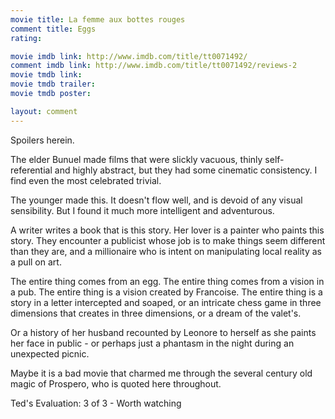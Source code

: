 ```yaml
---
movie title: La femme aux bottes rouges
comment title: Eggs
rating: 

movie imdb link: http://www.imdb.com/title/tt0071492/
comment imdb link: http://www.imdb.com/title/tt0071492/reviews-2
movie tmdb link: 
movie tmdb trailer: 
movie tmdb poster: 

layout: comment
---
```


Spoilers herein.

The elder Bunuel made films that were slickly vacuous, thinly self-referential and highly  abstract, but they had some cinematic consistency. I find even the most celebrated  trivial.

The younger made this. It doesn't flow well, and is devoid of any visual sensibility. But I  found it much more intelligent and adventurous.

A writer writes a book that is this story. Her lover is a painter who paints this story. They  encounter a publicist whose job is to make things seem different than they are, and a  millionaire who is intent on manipulating local reality as a pull on art.

The entire thing comes from an egg. The entire thing comes from a vision in a pub. The  entire thing is a vision created by Francoise. The entire thing is a story in a letter  intercepted and soaped, or an intricate chess game in three dimensions that creates in  three dimensions, or a dream of the valet's.

Or a history of her husband recounted by Leonore to herself as she paints her face in  public - or perhaps just a phantasm in the night during an unexpected picnic.

Maybe it is a bad movie that charmed me through the several century old magic of  Prospero, who is quoted here throughout.

Ted's Evaluation: 3 of 3 - Worth watching